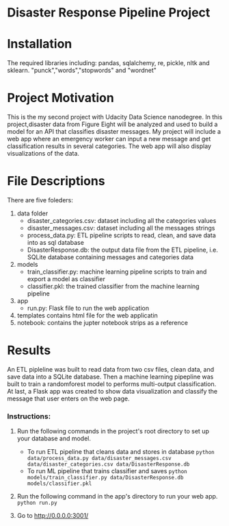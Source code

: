 # Disaster Response Pipeline Project

# Installation
The required libraries including: pandas, sqlalchemy, re, pickle, nltk and sklearn. "punck","words","stopwords" and "wordnet"

# Project Motivation
This is the my second project with Udacity Data Science nanodegree.
In this project,disaster data from Figure Eight will be analyzed and used to build a model for an API that classifies disaster messages.  My project will include a web app where an emergency worker can input a new message and get classification results in several categories. The web app will also display visualizations of the data.

# File Descriptions
There are five foleders:

1. data folder
	- disaster_categories.csv: dataset including all the categories values
	- disaster_messages.csv: dataset including all the messages strings
	- process_data.py: ETL pipeline scripts to read, clean, and save data into as sql database
	- DisasterResponse.db: the output data file from the ETL pipeline, i.e. SQLite database containing messages and categories data
2. models
	- train_classifier.py: machine learning pipeline scripts to train and export a model as classifier
	- classifier.pkl: the trained classifier from the machine learning pipeline
3. app
	- run.py: Flask file to run the web application
4. templates contains html file for the web applicatin
5. notebook: contains the jupter notebook strips as a reference

# Results
An ETL pipleline was built to read data from two csv files, clean data, and save data into a SQLite database. 
Then a machine learning pipepline was built to train a randomforest model to performs multi-output classification.
At last, a Flask app was created to show data visualization and classify the message that user enters on the web page.


### Instructions:
1. Run the following commands in the project's root directory to set up your database and model.

    - To run ETL pipeline that cleans data and stores in database
        `python data/process_data.py data/disaster_messages.csv data/disaster_categories.csv data/DisasterResponse.db`
    - To run ML pipeline that trains classifier and saves
        `python models/train_classifier.py data/DisasterResponse.db models/classifier.pkl`

2. Run the following command in the app's directory to run your web app.
    `python run.py`

3. Go to http://0.0.0.0:3001/
